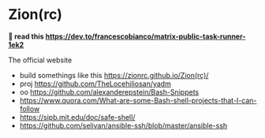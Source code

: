 # Zion(rc)

**🐇 read this https://dev.to/francescobianco/matrix-public-task-runner-1ek2**

The official website

-   build somethings like this https://zionrc.github.io/Zion(rc)/
-   proj https://github.com/TheLocehiliosan/yadm
-   oo https://github.com/alexanderepstein/Bash-Snippets
-   https://www.quora.com/What-are-some-Bash-shell-projects-that-I-can-follow
-   https://sipb.mit.edu/doc/safe-shell/ 
-   https://github.com/selivan/ansible-ssh/blob/master/ansible-ssh
